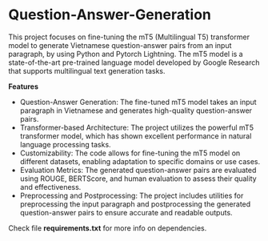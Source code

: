 # Question-Answer-Generation

This project focuses on fine-tuning the mT5 (Multilingual T5) transformer model to generate Vietnamese question-answer pairs from an input paragraph, by using Python and Pytorch Lightning. The mT5 model is a state-of-the-art pre-trained language model developed by Google Research that supports multilingual text generation tasks.

**Features**
- Question-Answer Generation: The fine-tuned mT5 model takes an input paragraph in Vietnamese and generates high-quality question-answer pairs.
- Transformer-based Architecture: The project utilizes the powerful mT5 transformer model, which has shown excellent performance in natural language processing tasks.
- Customizability: The code allows for fine-tuning the mT5 model on different datasets, enabling adaptation to specific domains or use cases.
- Evaluation Metrics: The generated question-answer pairs are evaluated using ROUGE, BERTScore, and human evaluation to assess their quality and effectiveness.
- Preprocessing and Postprocessing: The project includes utilities for preprocessing the input paragraph and postprocessing the generated question-answer pairs to ensure accurate and readable outputs.

Check file **requirements.txt** for more info on dependencies.
